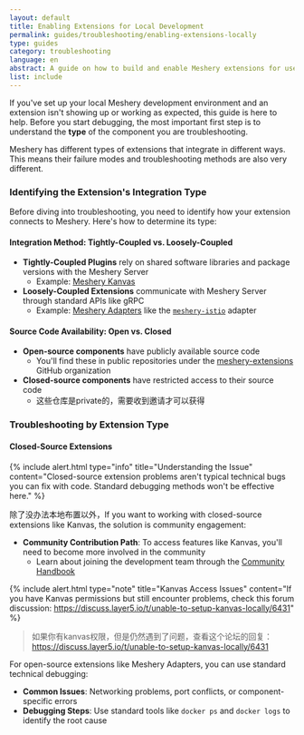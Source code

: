 ```yaml
---
layout: default
title: Enabling Extensions for Local Development
permalink: guides/troubleshooting/enabling-extensions-locally
type: guides
category: troubleshooting
language: en
abstract: A guide on how to build and enable Meshery extensions for use in a local development environment.
list: include
---
```


If you've set up your local Meshery development environment and an extension isn't showing up or working as expected, this guide is here to help. Before you start debugging, the most important first step is to understand the **type** of the component you are troubleshooting.

Meshery has different types of extensions that integrate in different ways. This means their failure modes and troubleshooting methods are also very different.

### Identifying the Extension's Integration Type

Before diving into troubleshooting, you need to identify how your extension connects to Meshery. Here's how to determine its type:

#### Integration Method: Tightly-Coupled vs. Loosely-Coupled

- **Tightly-Coupled Plugins** rely on shared software libraries and package versions with the Meshery Server
  - Example: [Meshery Kanvas](https://docs.meshery.io/extensions/kanvas)
- **Loosely-Coupled Extensions** communicate with Meshery Server through standard APIs like gRPC
  - Example: [Meshery Adapters](https://docs.meshery.io/concepts/architecture/adapters) like the [`meshery-istio`](https://github.com/meshery-extensions/meshery-istio) adapter

#### Source Code Availability: Open vs. Closed

- **Open-source components** have publicly available source code
  - You'll find these in public repositories under the [meshery-extensions](https://github.com/orgs/meshery-extensions/repositories?type=all) GitHub organization
- **Closed-source components** have restricted access to their source code
  - 这些仓库是private的，需要收到邀请才可以获得

### Troubleshooting by Extension Type

#### Closed-Source Extensions

{% include alert.html type="info" title="Understanding the Issue" content="Closed-source extension problems aren't typical technical bugs you can fix with code. Standard debugging methods won't be effective here." %}

除了没办法本地布置以外，If you want to working with closed-source extensions like Kanvas, the solution is community engagement:

- **Community Contribution Path**: To access features like Kanvas, you'll need to become more involved in the community
  - Learn about joining the development team through the [Community Handbook](？？？？)

{% include alert.html type="note" title="Kanvas Access Issues" content="If you have Kanvas permissions but still encounter problems, check this forum discussion: https://discuss.layer5.io/t/unable-to-setup-kanvas-locally/6431" %}

> 如果你有kanvas权限，但是仍然遇到了问题，查看这个论坛的回复：https://discuss.layer5.io/t/unable-to-setup-kanvas-locally/6431

For open-source extensions like Meshery Adapters, you can use standard technical debugging:

- **Common Issues**: Networking problems, port conflicts, or component-specific errors
- **Debugging Steps**: Use standard tools like `docker ps` and `docker logs` to identify the root cause